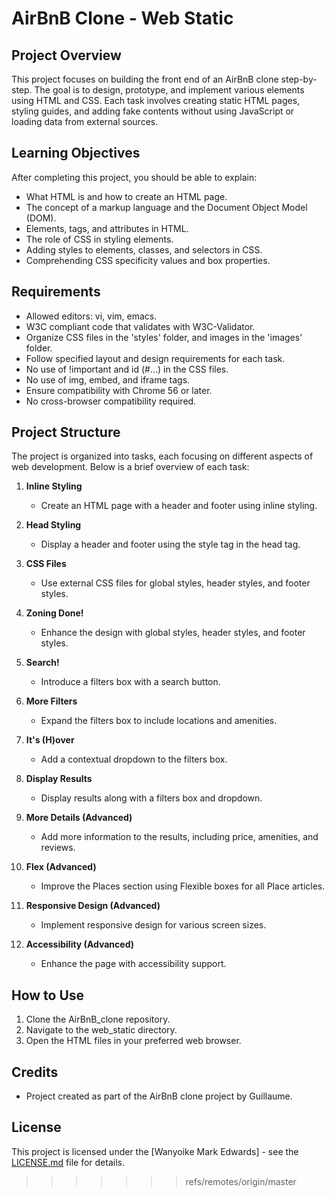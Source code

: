# AirBnB Clone - Web Static

## Project Overview

This project focuses on building the front end of an AirBnB clone step-by-step. The goal is to design, prototype, and implement various elements using HTML and CSS. Each task involves creating static HTML pages, styling guides, and adding fake contents without using JavaScript or loading data from external sources.

## Learning Objectives

After completing this project, you should be able to explain:

- What HTML is and how to create an HTML page.
- The concept of a markup language and the Document Object Model (DOM).
- Elements, tags, and attributes in HTML.
- The role of CSS in styling elements.
- Adding styles to elements, classes, and selectors in CSS.
- Comprehending CSS specificity values and box properties.

## Requirements

- Allowed editors: vi, vim, emacs.
- W3C compliant code that validates with W3C-Validator.
- Organize CSS files in the 'styles' folder, and images in the 'images' folder.
- Follow specified layout and design requirements for each task.
- No use of !important and id (#...) in the CSS files.
- No use of img, embed, and iframe tags.
- Ensure compatibility with Chrome 56 or later.
- No cross-browser compatibility required.

## Project Structure

The project is organized into tasks, each focusing on different aspects of web development. Below is a brief overview of each task:

1. **Inline Styling**
   - Create an HTML page with a header and footer using inline styling.

2. **Head Styling**
   - Display a header and footer using the style tag in the head tag.

3. **CSS Files**
   - Use external CSS files for global styles, header styles, and footer styles.

4. **Zoning Done!**
   - Enhance the design with global styles, header styles, and footer styles.

5. **Search!**
   - Introduce a filters box with a search button.

6. **More Filters**
   - Expand the filters box to include locations and amenities.

7. **It's (H)over**
   - Add a contextual dropdown to the filters box.

8. **Display Results**
   - Display results along with a filters box and dropdown.

9. **More Details (Advanced)**
   - Add more information to the results, including price, amenities, and reviews.

10. **Flex (Advanced)**
    - Improve the Places section using Flexible boxes for all Place articles.

11. **Responsive Design (Advanced)**
    - Implement responsive design for various screen sizes.

12. **Accessibility (Advanced)**
    - Enhance the page with accessibility support.

## How to Use

1. Clone the AirBnB_clone repository.
2. Navigate to the web_static directory.
3. Open the HTML files in your preferred web browser.

## Credits

- Project created as part of the AirBnB clone project by Guillaume.

## License

This project is licensed under the [Wanyoike Mark Edwards] - see the [LICENSE.md](LICENSE.md) file for details.
>>>>>>> refs/remotes/origin/master
